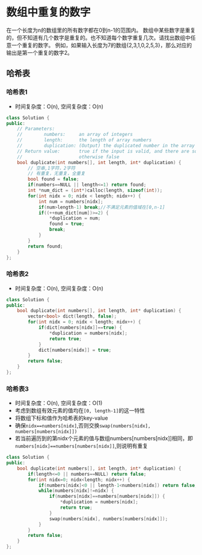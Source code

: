 # 数组中重复的数字

在一个长度为n的数组里的所有数字都在0到n-1的范围内。 数组中某些数字是重复的，但不知道有几个数字是重复的。也不知道每个数字重复几次。请找出数组中任意一个重复的数字。 例如，如果输入长度为7的数组{2,3,1,0,2,5,3}，那么对应的输出是第一个重复的数字2。

## 哈希表

### 哈希表1

- 时间复杂度：O(n), 空间复杂度：O(n)

```cpp
class Solution {
public:
    // Parameters:
    //        numbers:     an array of integers
    //        length:      the length of array numbers
    //        duplication: (Output) the duplicated number in the array number
    // Return value:       true if the input is valid, and there are some duplications in the array number
    //                     otherwise false
    bool duplicate(int numbers[], int length, int* duplication) {
        // 空串,1字符，2字符
        // 有重复，无重复，全重复
        bool found = false;
        if(numbers==NULL || length<=1) return found;
        int *num_dict = (int*)calloc(length, sizeof(int));
        for(int nidx = 0; nidx < length; nidx++) {
            int num = numbers[nidx];
            if(num>length-1) break;//不满足元素的值域在[0,n-1]
            if((++num_dict[num])>=2) {
                *duplication = num;
                found = true;
                break;
            }
        }
        return found;
    }
};
```

### 哈希表2

- 时间复杂度：O(n), 空间复杂度：O(n)

```cpp
class Solution {
public:
    bool duplicate(int numbers[], int length, int* duplication) {
        vector<bool> dict(length, false);
        for(int nidx = 0; nidx < length; nidx++) {
            if(dict[numbers[nidx]]==true) {
                *duplication = numbers[nidx];
                return true;
            }
            dict[numbers[nidx]] = true;
        }
        return false;
    }
};
```

### 哈希表3

- 时间复杂度：O(n), 空间复杂度：O(1)  
- 考虑到数组有效元素的值均在`[0, length-1]`的这一特性  
- 将数组下标和值作为哈希表的key-value  
- 确保`nidx==numbers[nidx]`,否则交换`swap(numbers[nidx], numbers[numbers[nidx]])`  
- 若当前遍历到的第nidx个元素的值与数组numbers[numbers[nidx]]相同，即`numbers[nidx]==numbers[numbers[nidx]]`,则说明有重复

```cpp
class Solution {
public:
    bool duplicate(int numbers[], int length, int* duplication) {
        if(length<=0 || numbers==NULL) return false;
        for(int nidx=0; nidx<length; nidx++) {
            if(numbers[nidx]<0 || length-1<numbers[nidx]) return false;
            while(numbers[nidx]!=nidx) {
                if(numbers[nidx]==numbers[numbers[nidx]]) {
                    *duplication = numbers[nidx];
                    return true;
                }
                swap(numbers[nidx], numbers[numbers[nidx]]);
            }
        }
        return false;
    }
};
```
